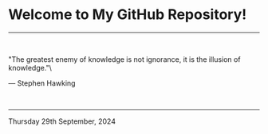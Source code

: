 # Welcome to My GitHub Repository!

---

<br>

"The greatest enemy of knowledge is not ignorance, it is the illusion of knowledge."\

― Stephen Hawking
 
</br>

---
Thursday 29th September, 2024
